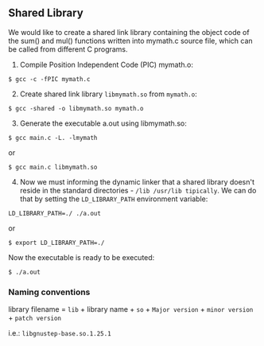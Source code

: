 ## Shared Library

We would like to create a shared link library containing the object code of the 
sum() and mul() functions written into mymath.c source file, which can be 
called from different C programs.

1. Compile Position Independent Code (PIC) mymath.o: 
```
$ gcc -c -fPIC mymath.c
```

2. Create shared link library `libmymath.so` from `mymath.o`: 
```
$ gcc -shared -o libmymath.so mymath.o
```

3. Generate the executable a.out using libmymath.so: 
```
$ gcc main.c -L. -lmymath
```
or 
```
$ gcc main.c libmymath.so
```

4. Now we must informing the dynamic linker that a shared library doesn't reside 
in the standard directories - `/lib /usr/lib tipically`. We can do that by setting
the `LD_LIBRARY_PATH` environment variable:
```
LD_LIBRARY_PATH=./ ./a.out
```
or
```
$ export LD_LIBRARY_PATH=./
```
Now the executable is ready to be executed:
```
$ ./a.out
```

### Naming conventions

library filename = `lib` + library name + `so` + `Major version` + `minor version` + `patch version`

i.e.: `libgnustep-base.so.1.25.1`
